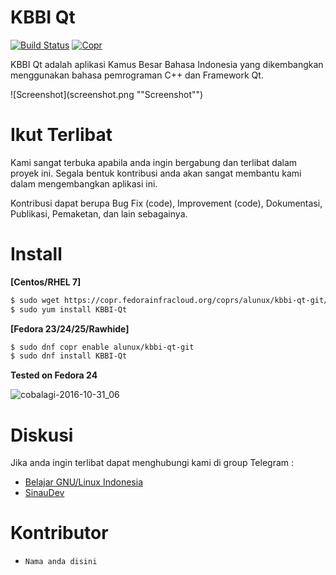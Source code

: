 # KBBI Qt

[![Build Status](https://travis-ci.org/bgli/kbbi-qt.svg?branch=master)](https://travis-ci.org/bgli/kbbi-qt)
[![Copr](https://copr.fedorainfracloud.org/coprs/alunux/kbbi-qt-git/package/KBBI-Qt/status_image/last_build.png)](https://copr.fedorainfracloud.org/coprs/alunux/kbbi-qt-git/)

KBBI Qt adalah aplikasi Kamus Besar Bahasa Indonesia yang dikembangkan menggunakan bahasa pemrograman C++ dan Framework Qt.

![Screenshot](screenshot.png ""Screenshot"")

# Ikut Terlibat
Kami sangat terbuka apabila anda ingin bergabung dan terlibat dalam proyek ini. Segala bentuk kontribusi anda akan sangat membantu kami dalam mengembangkan aplikasi ini.

Kontribusi dapat berupa Bug Fix (code), Improvement (code), Dokumentasi, Publikasi, Pemaketan, dan lain sebagainya.

# Install

**[Centos/RHEL 7]**  

``` sh
$ sudo wget https://copr.fedorainfracloud.org/coprs/alunux/kbbi-qt-git/repo/epel-7/alunux-kbbi-qt-git-epel-7.repo -O /etc/yum.repos.d/kbbi-qt.repo
$ sudo yum install KBBI-Qt
```

**[Fedora 23/24/25/Rawhide]**  

``` sh
$ sudo dnf copr enable alunux/kbbi-qt-git
$ sudo dnf install KBBI-Qt
```

**Tested on Fedora 24**

![cobalagi-2016-10-31_06](https://cloud.githubusercontent.com/assets/10938708/19840912/d490e360-9f33-11e6-9ff0-501609822bb2.gif)

# Diskusi
Jika anda ingin terlibat dapat menghubungi kami di group Telegram :
* [Belajar GNU/Linux Indonesia](http://s.id/BGLI)
* [SinauDev](https://telegram.me/sinaudev)

# Kontributor
* `Nama anda disini`
